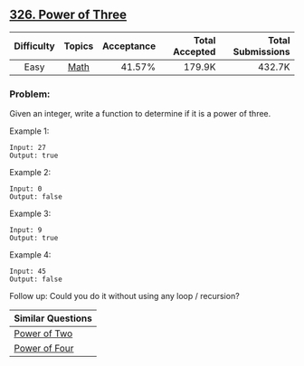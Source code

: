 ## [326. Power of Three](https://leetcode.com/problems/power-of-three/)

| Difficulty | Topics | Acceptance | Total Accepted | Total Submissions |
| :-: | :-: | --: | --: | --: |
| Easy | [Math](https://leetcode.com/tag/math/) | 41.57% | 179.9K | 432.7K |

### Problem:

Given an integer, write a function to determine if it is a power of three.

Example 1:

```
Input: 27
Output: true
```

Example 2:

```
Input: 0
Output: false
```

Example 3:

```
Input: 9
Output: true
```

Example 4:

```
Input: 45
Output: false
```

Follow up:
Could you do it without using any loop / recursion?

| Similar Questions |
| --- |
| [Power of Two](https://leetcode.com/problems/power-of-two/) |
| [Power of Four](https://leetcode.com/problems/power-of-four/) |
